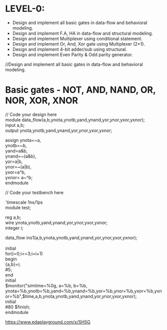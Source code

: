 # LEVEL-0:

<ul>
<li>Design and implement all basic gates in data-flow and behavioral modeling.</li>
<li>Design and implement F.A, HA in data-flow and structural modeling.</li>
<li>Design and implement Multiplexer using conditional statement.</li>
<li>Design and implement Or, And, Xor gate using Multiplexer (2×1).</li>
<li>Design and implement 4-bit adder/sub using structural.</li>
<li>Design and implement Even Parity & Odd parity generator.</li>
</ul>

//Design and implement all basic gates in data-flow and behavioral modeling.<br />

# Basic gates - NOT, AND, NAND, OR, NOR, XOR, XNOR<br />

// Code your design here<br />
module data_flow(a,b,ynota,ynotb,yand,ynand,yor,ynor,yxor,yxnor);<br>
input a,b;<br>
output ynota,ynotb,yand,ynand,yor,ynor,yxor,yxnor;<br>
<p>assign ynota=~a, <br>
       ynotb=~b, <br>
       yand=a&b, <br>
       ynand=~(a&b), <br>
       yor=a|b, <br>
       ynor=~(a|b), <br>
       yxor=a^b, <br>
       yxnor= a~^b; <br>
endmodule<br></p>

// Code your testbench here<br />

`timescale 1ns/1ps<br />
module test;<br />
  
  reg a,b;<br />
  wire ynota,ynotb,yand,ynand,yor,ynor,yxor,yxnor;<br />
  integer i;<br />
  
  data_flow  ins1(a,b,ynota,ynotb,yand,ynand,yor,ynor,yxor,yxnor);<br />
  <br />
  initial <br />
  for(i=0;i<=3;i=i+1)<br />
    begin<br />
      {a,b}=i;<br />
      #5;<br />
    end<br />
  initial<br />
    $monitor("simtime=%0g, a=%b, b=%b, ynota=%b,ynotb=%b,yand=%b,ynand=%b,yor=%b,ynor=%b,yxor=%b,yxnor=%b",$time,a,b,ynota,ynotb,yand,ynand,yor,ynor,yxor,yxnor);<br />
  initial<br />
  #80 $finish;<br />
endmodule<br />


https://www.edaplayground.com/x/SH5G
